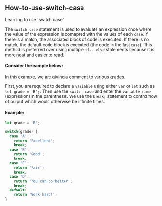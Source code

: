## How-to-use-switch-case

Learning to use 'switch case'

The `switch case` statement is used to evaluate an expression once where the 
value of the expression is comapred with the values of each `case`. If there is 
a match, the associated block of code is executed. If there is no match, the 
default code block is executed (the code in the last `case`). 
This method is preferred over using multiple `if...else` statements because it 
is more neat and easier to read.  

#### Consider the eample below:

In this example, we are giving a comment to various grades.

First, you are required to declare a `variable` using either `var` or `let` 
such as `let grade = 'B';`. Then use the `switch case` and enter the `variable name` 
(expression) in the parenthesis.
We use the `break;` statement to control flow of output which would otherwise
be infinite times.

#### Example:

```javascript
let grade = 'B';

switch(grade) {
  case 'A':
    return 'Excellent';
    break;
  case 'B':
    return 'Good';
    break;
  case 'C':
    return 'Fair';
    break;
  case 'D':
    return 'You can do better';
    break;
  default:
    return 'Work hard!';
}
```
